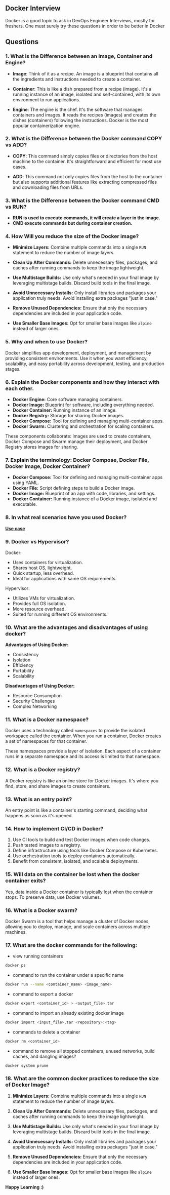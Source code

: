 ## Docker Interview
 Docker is a good topic to ask in DevOps Engineer Interviews, mostly for freshers.
 One must surely try these questions in order to be better in Docker
 
## Questions


### 1. What is the Difference between an Image, Container and Engine?
  - **Image**: Think of it as a recipe. An image is a blueprint that contains all the ingredients and instructions needed to create a container.
  
  - **Container**: This is like a dish prepared from a recipe (image). It's a running instance of an image, isolated and self-contained, with its own environment to run applications.
  
  - **Engine**: The engine is the chef. It's the software that manages containers and images. It reads the recipes (images) and creates the dishes (containers) following the instructions. Docker is the most popular containerization engine.
  
### 2. What is the Difference between the Docker command COPY vs ADD?
  - **COPY**: This command simply copies files or directories from the host machine to the container. It's straightforward and efficient for most use cases.

  - **ADD**: This command not only copies files from the host to the container but also supports additional features like extracting compressed files and downloading files from URLs.
  
### 3. What is the Difference between the Docker command CMD vs RUN?
  -   **RUN is used to execute commands, it will create a layer in the image.**
  - **CMD execute commands but during container creation.**
  
### 4. How Will you reduce the size of the Docker image?
-  **Minimize Layers:** Combine multiple commands into a single `RUN` statement to reduce the number of image layers.
    
-  **Clean Up After Commands:** Delete unnecessary files, packages, and caches after running commands to keep the image lightweight.
    
-  **Use Multistage Builds:** Use only what's needed in your final image by leveraging multistage builds. Discard build tools in the final image.
    
-  **Avoid Unnecessary Installs:** Only install libraries and packages your application truly needs. Avoid installing extra packages "just in case."
    
-  **Remove Unused Dependencies:** Ensure that only the necessary dependencies are included in your application code.
    
-  **Use Smaller Base Images:** Opt for smaller base images like `alpine` instead of larger ones.

### 5. Why and when to use Docker?
Docker simplifies app development, deployment, and management by providing consistent environments. Use it when you want efficiency, scalability, and easy portability across development, testing, and production stages.

### 6. Explain the Docker components and how they interact with each other.
-   **Docker Engine:** Core software managing containers.
-   **Docker Image:** Blueprint for software, including everything needed.
-   **Docker Container:** Running instance of an image.
-   **Docker Registry:** Storage for sharing Docker images.
-   **Docker Compose:** Tool for defining and managing multi-container apps.
-   **Docker Swarm:** Clustering and orchestration for scaling containers.

These components collaborate: Images are used to create containers, Docker Compose and Swarm manage their deployment, and Docker Registry stores images for sharing.

### 7. Explain the terminology: Docker Compose, Docker File, Docker Image, Docker Container?
-   **Docker Compose:** Tool for defining and managing multi-container apps using YAML.
-   **Docker File:** Script defining steps to build a Docker image.
-   **Docker Image:** Blueprint of an app with code, libraries, and settings.
-   **Docker Container:** Running instance of a Docker image, isolated and executable.

### 8. In what real scenarios have you used Docker?
**[Use case](https://www.simform.com/blog/docker-use-cases/)**

### 9. Docker vs Hypervisor?
Docker:

-   Uses containers for virtualization.
-   Shares host OS, lightweight.
-   Quick startup, less overhead.
-   Ideal for applications with same OS requirements.

Hypervisor:

-   Utilizes VMs for virtualization.
-   Provides full OS isolation.
-   More resource overhead.
-   Suited for running different OS environments.

### 10. What are the advantages and disadvantages of using docker?
**Advantages of Using Docker:**

-   Consistency
-   Isolation
-   Efficiency
-   Portability
-   Scalability

**Disadvantages of Using Docker:**

-   Resource Consumption
-   Security Challenges
-   Complex Networking

### 11. What is a Docker namespace?
Docker uses a technology called  `namespaces`  to provide the isolated workspace called the container. When you run a container, Docker creates a set of namespaces for that container.

These namespaces provide a layer of isolation. Each aspect of a container runs in a separate namespace and its access is limited to that namespace.

### 12. What is a Docker registry?
A Docker registry is like an online store for Docker images. It's where you find, store, and share images to create containers.

### 13. What is an entry point?
An entry point is like a container's starting command, deciding what happens as soon as it's opened.

### 14. How to implement CI/CD in Docker?
1.  Use CI tools to build and test Docker images when code changes.
2.  Push tested images to a registry.
3.  Define infrastructure using tools like Docker Compose or Kubernetes.
4.  Use orchestration tools to deploy containers automatically.
5.  Benefit from consistent, isolated, and scalable deployments.

### 15. Will data on the container be lost when the docker container exits?
Yes, data inside a Docker container is typically lost when the container stops. To preserve data, use Docker volumes. 

### 16. What is a Docker swarm?
Docker Swarm is a tool that helps manage a cluster of Docker nodes, allowing you to deploy, manage, and scale containers across multiple machines.

### 17. What are the docker commands for the following:
  - view running containers
  ```bash
  docker ps
  ```
  - command to run the container under a specific name
   ```bash
  docker run --name <container_name> <image_name>
  ```
  - command to export a docker
   ```bash
  docker export <container_id> > <output_file>.tar
  ```
  - command to import an already existing docker image
   ```bash
  docker import <input_file>.tar <repository>:<tag>
  ```
  - commands to delete a container
   ```bash
  docker rm <container_id>
  ```
  - command to remove all stopped containers, unused networks, build caches, and dangling images?
   ```bash
  docker system prune
  ```
### 18. What are the common docker practices to reduce the size of Docker Image?
1.  **Minimize Layers:** Combine multiple commands into a single `RUN` statement to reduce the number of image layers.
    
2.  **Clean Up After Commands:** Delete unnecessary files, packages, and caches after running commands to keep the image lightweight.
    
3.  **Use Multistage Builds:** Use only what's needed in your final image by leveraging multistage builds. Discard build tools in the final image.
    
4.  **Avoid Unnecessary Installs:** Only install libraries and packages your application truly needs. Avoid installing extra packages "just in case."
    
5.  **Remove Unused Dependencies:** Ensure that only the necessary dependencies are included in your application code.
    
6.  **Use Smaller Base Images:** Opt for smaller base images like `alpine` instead of larger ones.


**Happy Learning :)** 
